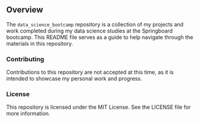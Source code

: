 ## Overview
The `data_science_bootcamp` repository is a collection of my projects and work completed during my data science studies at the Springboard bootcamp. This README file serves as a guide to help navigate through the materials in this repository.





### Contributing
Contributions to this repository are not accepted at this time, as it is intended to showcase my personal work and progress.

### License
This repository is licensed under the MIT License. See the LICENSE file for more information.
